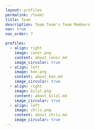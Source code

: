 ```yaml
---
layout: profiles
permalink: /team/
title: Team
description: Team Team's Team Members
nav: true
nav_order: 7

profiles:
  - align: right
    image: conor.png
    content: about_conor.md
    image_circular: true
  - align: left
    image: ken.png
    content: about_ken.md
    image_circular: true
  - align: right
    image: bilal.png
    content: about_bilal.md
    image_circular: true
  - align: left
    image: chris.png
    content: about_chris.md
    image_circular: true
---
```

